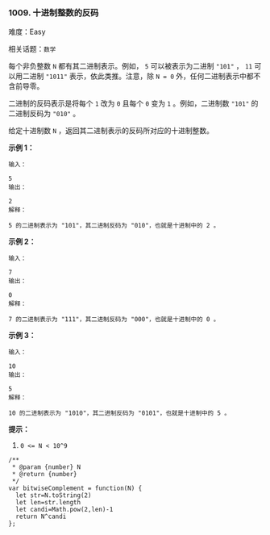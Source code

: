 ### 1009. 十进制整数的反码

难度：Easy

相关话题：`数学`

每个非负整数 `N` 都有其二进制表示。例如， `5` 可以被表示为二进制 `"101"` ， `11`  可以用二进制 `"1011"` 表示，依此类推。注意，除 `N = 0` 外，任何二进制表示中都不含前导零。



二进制的反码表示是将每个 `1` 改为 `0` 且每个 `0` 变为 `1` 。例如，二进制数 `"101"` 的二进制反码为 `"010"` 。



给定十进制数 `N` ，返回其二进制表示的反码所对应的十进制整数。












**示例 1：** 



```
输入：

5
输出：

2
解释：

5 的二进制表示为 "101"，其二进制反码为 "010"，也就是十进制中的 2 。
```


**示例 2：** 



```
输入：

7
输出：

0
解释：

7 的二进制表示为 "111"，其二进制反码为 "000"，也就是十进制中的 0 。
```


**示例 3：** 



```
输入：

10
输出：

5
解释：

10 的二进制表示为 "1010"，其二进制反码为 "0101"，也就是十进制中的 5 。
```






**提示：** 




1.  `0 <= N < 10^9` 




```
/**
 * @param {number} N
 * @return {number}
 */
var bitwiseComplement = function(N) {
  let str=N.toString(2)
  let len=str.length
  let candi=Math.pow(2,len)-1
  return N^candi
};
```

